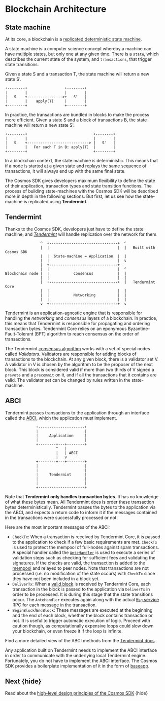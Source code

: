 <!--
order: 3
-->

# Blockchain Architecture

## State machine

At its core, a blockchain is a [replicated deterministic state machine](https://en.wikipedia.org/wiki/State_machine_replication).

A state machine is a computer science concept whereby a machine can have multiple states, but only one at any given time. There is a `state`, which describes the current state of the system, and `transactions`, that trigger state transitions.

Given a state S and a transaction T, the state machine will return a new state S'.

```text
+--------+                 +--------+
|        |                 |        |
|   S    +---------------->+   S'   |
|        |    apply(T)     |        |
+--------+                 +--------+
```

In practice, the transactions are bundled in blocks to make the process more efficient. Given a state S and a block of transactions B, the state machine will return a new state S'.

```text
+--------+                              +--------+
|        |                              |        |
|   S    +----------------------------> |   S'   |
|        |   For each T in B: apply(T)  |        |
+--------+                              +--------+
```

In a blockchain context, the state machine is deterministic. This means that if a node is started at a given state and replays the same sequence of transactions, it will always end up with the same final state.

The Cosmos SDK gives developers maximum flexibility to define the state of their application, transaction types and state transition functions. The process of building state-machines with the Cosmos SDK will be described more in depth in the following sections. But first, let us see how the state-machine is replicated using **Tendermint**.

## Tendermint

Thanks to the Cosmos SDK, developers just have to define the state machine, and [*Tendermint*](https://tendermint.com/docs/introduction/what-is-tendermint.html) will handle replication over the network for them.

```text
                ^  +-------------------------------+  ^
                |  |                               |  |   Built with Cosmos SDK
                |  |  State-machine = Application  |  |
                |  |                               |  v
                |  +-------------------------------+
                |  |                               |  ^
Blockchain node |  |           Consensus           |  |
                |  |                               |  |
                |  +-------------------------------+  |   Tendermint Core
                |  |                               |  |
                |  |           Networking          |  |
                |  |                               |  |
                v  +-------------------------------+  v
```

[Tendermint](https://docs.tendermint.com/v0.34/introduction/what-is-tendermint.html) is an application-agnostic engine that is responsible for handling the *networking* and *consensus* layers of a blockchain. In practice, this means that Tendermint is responsible for propagating and ordering transaction bytes. Tendermint Core relies on an eponymous Byzantine-Fault-Tolerant (BFT) algorithm to reach consensus on the order of transactions.

The Tendermint [consensus algorithm](https://docs.tendermint.com/v0.34/introduction/what-is-tendermint.html#consensus-overview) works with a set of special nodes called *Validators*. Validators are responsible for adding blocks of transactions to the blockchain. At any given block, there is a validator set V. A validator in V is chosen by the algorithm to be the proposer of the next block. This block is considered valid if more than two thirds of V signed a `prevote` and a `precommit` on it, and if all the transactions that it contains are valid. The validator set can be changed by rules written in the state-machine.

## ABCI

Tendermint passes transactions to the application through an interface called the [ABCI](https://docs.tendermint.com/master/spec/abci/), which the application must implement.

```text
              +---------------------+
              |                     |
              |     Application     |
              |                     |
              +--------+---+--------+
                       ^   |
                       |   | ABCI
                       |   v
              +--------+---+--------+
              |                     |
              |                     |
              |     Tendermint      |
              |                     |
              |                     |
              +---------------------+
```

Note that **Tendermint only handles transaction bytes**. It has no knowledge of what these bytes mean. All Tendermint does is order these transaction bytes deterministically. Tendermint passes the bytes to the application via the ABCI, and expects a return code to inform it if the messages contained in the transactions were successfully processed or not.

Here are the most important messages of the ABCI:

* `CheckTx`: When a transaction is received by Tendermint Core, it is passed to the application to check if a few basic requirements are met. `CheckTx` is used to protect the mempool of full-nodes against spam transactions. A special handler called the [`AnteHandler`](../basics/gas-fees.md#antehandler) is used to execute a series of validation steps such as checking for sufficient fees and validating the signatures. If the checks are valid, the transaction is added to the [mempool](https://docs.tendermint.com/v0.34/tendermint-core/mempool.html#mempool) and relayed to peer nodes. Note that transactions are not processed (i.e. no modification of the state occurs) with `CheckTx` since they have not been included in a block yet.
* `DeliverTx`: When a [valid block](https://docs.tendermint.com/v0.34/spec/blockchain/blockchain.html#validation) is received by Tendermint Core, each transaction in the block is passed to the application via `DeliverTx` in order to be processed. It is during this stage that the state transitions occur. The `AnteHandler` executes again along with the actual [`Msg` service](../building-modules/msg-services.md) RPC for each message in the transaction.
* `BeginBlock`/`EndBlock`: These messages are executed at the beginning and the end of each block, whether the block contains transaction or not. It is useful to trigger automatic execution of logic. Proceed with caution though, as computationally expensive loops could slow down your blockchain, or even freeze it if the loop is infinite.

Find a more detailed view of the ABCI methods from the [Tendermint docs](https://docs.tendermint.com/v0.34/spec/abci/abci.html#overview).

Any application built on Tendermint needs to implement the ABCI interface in order to communicate with the underlying local Tendermint engine. Fortunately, you do not have to implement the ABCI interface. The Cosmos SDK provides a boilerplate implementation of it in the form of [baseapp](./sdk-design.md#baseapp).

## Next {hide}

Read about the [high-level design principles of the Cosmos SDK](./sdk-design.md) {hide}
